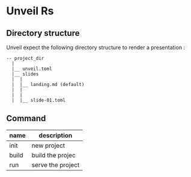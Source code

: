# Unveil Rs

## Directory structure

Unveil expect the following directory structure to render a presentation : 
```
-- project_dir
  |
  |__ unveil.toml 
  |__ slides 
  |  |
  |  |__ landing.md (default)
  |  |
  |  | 
  |  |__ slide-01.toml
```


## Command

|name | description      | 
| --- | -----------      | 
|init | new project      |
|build| build the projec |
|run  | serve the project|


